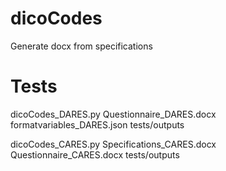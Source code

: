 # dicoCodes
Generate docx from specifications


# Tests

dicoCodes_DARES.py Questionnaire_DARES.docx formatvariables_DARES.json tests/outputs


dicoCodes_CARES.py Specifications_CARES.docx Questionnaire_CARES.docx tests/outputs


